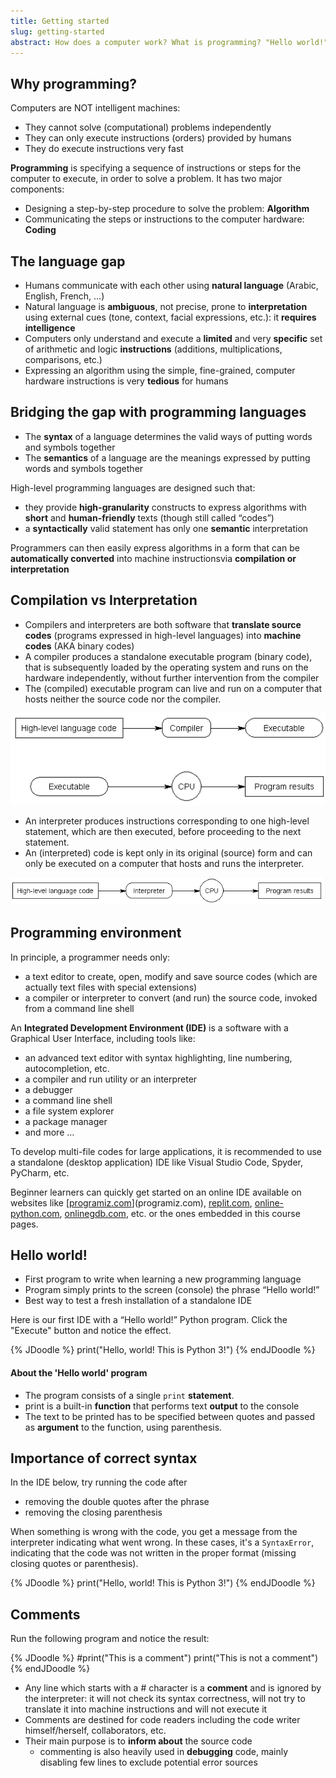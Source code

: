```yaml
---
title: Getting started
slug: getting-started
abstract: How does a computer work? What is programming? "Hello world!" and more.
---
```


## Why programming?

Computers are NOT intelligent machines:

* They cannot solve (computational) problems independently
* They can only execute instructions (orders) provided by humans
* They do execute instructions very fast

**Programming** is specifying a sequence of instructions or steps for the computer to execute, in order to solve a problem. It has two major components:

* Designing a step-by-step procedure to solve the problem: **Algorithm**
* Communicating the steps or instructions to the computer hardware: **Coding**

## The language gap

* Humans communicate with each other using **natural language** (Arabic, English, French, …)
* Natural language is **ambiguous**, not precise, prone to **interpretation** using external cues (tone, context, facial expressions, etc.): it **requires intelligence**
* Computers only understand and execute a **limited** and very **specific** set of arithmetic and logic **instructions** (additions, multiplications, comparisons, etc.)
* Expressing an algorithm using the simple, fine-grained, computer hardware instructions is very **tedious** for humans

## Bridging the gap with programming languages

* The **syntax** of a language determines the valid ways of putting words and symbols together
* The **semantics** of a language are the meanings expressed by putting words and symbols together

High-level programming languages are designed such that:

* they provide **high-granularity** constructs to express algorithms with **short** and **human-friendly** texts (though still called “codes”)
* a **syntactically** valid statement has only one **semantic** interpretation

Programmers can then easily express algorithms in a form that can be **automatically converted** into machine instructionsvia **compilation or interpretation**

## Compilation vs Interpretation

* Compilers and interpreters are both software that **translate source codes** (programs expressed in high-level languages) into **machine codes** (AKA binary codes)
* A compiler produces a standalone executable program (binary code), that is subsequently loaded by the operating system and runs on the hardware independently, without further intervention from the compiler
* The (compiled) executable program can live and run on a computer that hosts neither the source code nor the compiler.

![](/assets/images/Lec1-1.png)

* An interpreter produces instructions corresponding to one high-level statement, which are then executed, before proceeding to the next statement. 
* An (interpreted) code is kept only in its original (source) form and can only be executed on a computer that hosts and runs the interpreter.

![](/assets/images/Lec1-2.png)

## Programming environment
In principle, a programmer needs only:

* a text editor to create, open, modify and save source codes (which are actually text files with special extensions)
* a compiler or interpreter to convert (and run) the source code, invoked from a command line shell

An **Integrated Development Environment (IDE)** is a software with a Graphical User Interface, including tools like:

* an advanced text editor with syntax highlighting, line numbering, autocompletion, etc.
* a compiler and run utility or an interpreter
* a debugger
* a command line shell
* a file system explorer
* a package manager
* and more …

To develop multi-file codes for large applications, it is recommended to use a standalone (desktop application) IDE like Visual Studio Code, Spyder, PyCharm, etc. 

Beginner learners can quickly get started on an online IDE available on websites like [[programiz.com](https://www.programiz.com/python-programming/online-compiler/)](programiz.com), [replit.com](https://replit.com/site/ide), [online-python.com](https://www.online-python.com/), [onlinegdb.com](https://www.onlinegdb.com/), etc. or the ones embedded in this course pages. 

## Hello world!

* First program to write when learning a new programming language
* Program simply prints to the screen (console) the phrase “Hello world!”
* Best way to test a fresh installation of a standalone IDE

Here is our first IDE with a “Hello world!” Python program. Click the "Execute" button and notice the effect.

{% JDoodle %}
print("Hello, world! This is Python 3!")
{% endJDoodle %}

#### About the 'Hello world' program

* The program consists of a single `print` **statement**.
* print is a built-in **function** that performs text **output** to the console
* The text to be printed has to be specified between quotes and passed as **argument** to the function, using parenthesis.

## Importance of correct syntax

In the IDE below, try running the code after

* removing the double quotes after the phrase
* removing the closing parenthesis

When something is wrong with the code, you get a message from the interpreter indicating what went wrong. 
In these cases, it's a `SyntaxError`, indicating that the code was not written in the proper format (missing closing quotes or parenthesis).

{% JDoodle %}
print("Hello, world! This is Python 3!")
{% endJDoodle %}

## Comments

Run the following program and notice the result:

{% JDoodle %}
#print("This is a comment")
print("This is not a comment")
{% endJDoodle %}


* Any line which starts with a # character is a **comment** and is ignored by the interpreter: it will not check its syntax correctness, will not try to translate it into machine instructions and will not execute it
* Comments are destined for code readers including the code writer himself/herself, collaborators, etc.
* Their main purpose is to **inform about** the source code
  * commenting is also heavily used in **debugging** code, mainly disabling few lines to exclude potential error sources